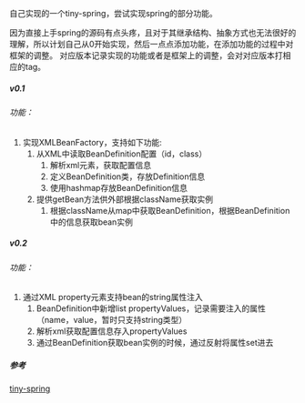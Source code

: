 自己实现的一个tiny-spring，尝试实现spring的部分功能。

因为直接上手spring的源码有点头疼，且对于其继承结构、抽象方式也无法很好的理解，所以计划自己从0开始实现，然后一点点添加功能，在添加功能的过程中对框架的调整。
对应版本记录实现的功能或者是框架上的调整，会对对应版本打相应的tag。

##### v0.1
###### 功能：
1. 实现XMLBeanFactory，支持如下功能:
    1. 从XML中读取BeanDefinition配置（id，class）
        1. 解析xml元素，获取配置信息
        2. 定义BeanDefinition类，存放Definition信息
        3. 使用hashmap存放BeanDefinition信息
    2. 提供getBean方法供外部根据className获取实例
        1. 根据className从map中获取BeanDefinition，根据BeanDefinition中的信息获取bean实例
   
##### v0.2
###### 功能：
1. 通过XML property元素支持bean的string属性注入
    1. BeanDefinition中新增list propertyValues，记录需要注入的属性（name，value，暂时只支持string类型）
    2. 解析xml获取配置信息存入propertyValues
    3. 通过BeanDefinition获取bean实例的时候，通过反射将属性set进去
    
    


##### 参考
[tiny-spring](https://github.com/code4craft/tiny-spring)